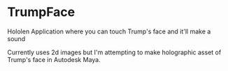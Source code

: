 # TrumpFace
Hololen Application where you can touch Trump's face and it'll make a sound

Currently uses 2d images but I'm attempting to make holographic asset of Trump's face in Autodesk Maya.
